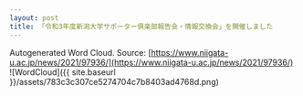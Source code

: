 ```yaml
---
layout: post
title: 「令和3年度新潟大学サポーター俱楽部報告会・情報交換会」を開催しました
---
```

Autogenerated Word Cloud.
Source\: [https://www.niigata-u.ac.jp/news/2021/97936/](https://www.niigata-u.ac.jp/news/2021/97936/)
![WordCloud]({{ site.baseurl }}/assets/783c3c307ce5274704c7b8403ad4768d.png)